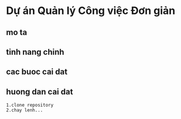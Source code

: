 # Dự án Quản lý Công việc Đơn giản
## mo ta
## tinh nang chinh
## cac buoc cai dat
## huong dan cai dat
    1.clone repository
    2.chay lenh...
    